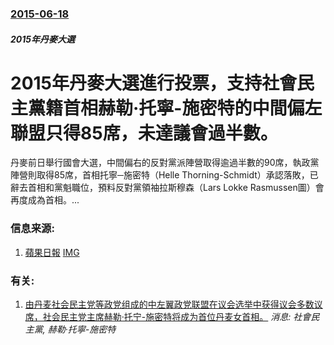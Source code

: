 ### [2015-06-18](/news/2015/06/18/index.md)

##### 2015年丹麥大選
#  2015年丹麥大選進行投票，支持社會民主黨籍首相赫勒·托寧-施密特的中間偏左聯盟只得85席，未達議會過半數。 

丹麥前日舉行國會大選，中間偏右的反對黨派陣營取得逾過半數的90席，執政黨陣營則取得85席，首相托寧─施密特（Helle Thorning-Schmidt）承認落敗，已辭去首相和黨魁職位，預料反對黨領袖拉斯穆森（Lars Lokke Rasmussen圖）會再度成為首相。...


### 信息来源:

1. [蘋果日報](http://hk.apple.nextmedia.com/international/art/20150620/19190991) [IMG](https://static.appledaily.hk/images/apple-photos/apple/20150620/720pix/20wc99pt.jpg)

### 有关:

1. [由丹麦社会民主党等政党组成的中左翼政党联盟在议会选举中获得议会多数议席，社会民主党主席赫勒·托宁-施密特将成为首位丹麦女首相。](/zh/news/2011/09/15/由丹麦社会民主党等政党组成的中左翼政党联盟在议会选举中获得议会多数议席-社会民主党主席赫勒-托宁-施密特将成为首位丹麦女.md) _消息: 社會民主黨, 赫勒·托寧-施密特_
